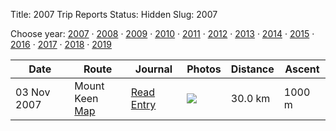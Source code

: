 Title: 2007 Trip Reports
Status: Hidden
Slug: 2007

<p>Choose year: <a href='/reports/2007/'>2007</a> &middot; <a href='/reports/2008/'>2008</a> &middot; <a href='/reports/2009/'>2009</a> &middot; <a href='/reports/2010/'>2010</a> &middot; <a href='/reports/2011/'>2011</a> &middot; <a href='/reports/2012/'>2012</a> &middot; <a href='/reports/2013/'>2013</a> &middot; <a href='/reports/2014/'>2014</a> &middot; <a href='/reports/2015/'>2015</a> &middot; <a href='/reports/2016/'>2016</a> &middot; <a href='/reports/2017/'>2017</a> &middot; <a href='/reports/2018/'>2018</a> &middot; <a href='/reports/2019/'>2019</a></p>



<table class='list'>
<thead>
<tr class='list'>
<th class='list'>Date</th>
<th class='list'>Route</th>
<th class='list'>Journal</th>
<th class='list'>Photos</th>
<th class='list'>Distance</th>
<th class='list'>Ascent</th>
</tr>
</thead>
<tbody>

<tr class='list'>
<td class='list'>03 Nov 2007</td>
<td class='list'>Mount Keen<br /><a href='https://invertedworld.co.uk/trip/191'>Map</a></td>
<td class='list'><a href='/blog/2007/11/glen-tanar-and-mount-keen/'>Read Entry</a></td>
<td class='list'><a href='https://www.flickr.com/photos/black_friction/sets/72157602899086070'><img src='https://live.staticflickr.com/2411/1847168714_bad6b52a0b_s.jpg' ></a></td>
<td class='list'>30.0 km</td>
<td class='list'>1000 m</td>
</tr>

</tbody></table>